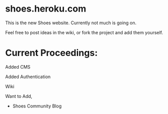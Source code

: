 # shoes.heroku.com

This is the new Shoes website. Currently not much is going on.

Feel free to post ideas in the wiki, or fork the project and add them yourself.

# Current Proceedings:

Added CMS

Added Authentication

Wiki

Want to Add, 
* Shoes Community Blog
